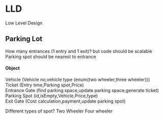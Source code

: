 # LLD
Low Level Design

## Parking Lot
 How many entrances (1 entry and 1 exit)? but code should be scalable <br>
 Parking spot should be nearest to entrance <br>


 #### Object
 Vehicle (Vehicle no,vehicle type (enum{two wheeler,three wheeler}))<br>
 Ticket (Entry time,Parking spot,Price)<br> 
 Entrance Gate (find parking space,update parking space,generate ticket)<br>
 Parking Spot (id,isEmpty,Vehicle,Price,type)<br>
 Exit Gate (Cost calculation,payment,update parking spot) <br>
 
 

 Different types of spot?
 Two Wheeler
 Four wheeler
 